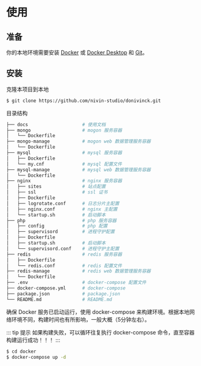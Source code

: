 # 使用

## 准备
你的本地环境需要安装 [Docker](https://www.docker.com/) 或 [Docker Desktop](https://www.docker.com/products/docker-desktop) 和 [Git](https://git-scm.com/downloads)。

## 安装
克隆本项目到本地
```bash
$ git clone https://github.com/nivin-studio/donivinck.git
```

目录结构
```bash
├── docs                    # 使用文档
├── mongo                   # mogon 服务容器
│   └── Dockerfile          
├── mongo-manage            # mogon web 数据管理服务容器
│   └── Dockerfile
├── mysql                   # mysql 服务容器
│   ├── Dockerfile
│   └── my.cnf              # mysql 配置文件
├── mysql-manage            # mysql web 数据管理服务容器
│   └── Dockerfile
├── nginx                   # nginx 服务容器
│   ├── sites               # 站点配置
│   ├── ssl                 # ssl 证书
│   ├── Dockerfile
│   ├── logrotate.conf      # 日志分片主配置
│   ├── nginx.conf          # nginx 主配置
│   └── startup.sh          # 启动脚本
├── php                     # php 服务容器
│   ├── config              # php 配置
│   ├── supervisord         # 进程守护配置
│   ├── Dockerfile
│   ├── startup.sh          # 启动脚本
│   └── supervisord.conf    # 进程守护主配置
├── redis                   # redis 服务容器
│   ├── Dockerfile
│   └── redis.conf          # redis 配置文件
├── redis-manage            # redis web 数据管理服务容器
│   └── Dockerfile
├── .env                    # docker-compose 配置文件
├── docker-compose.yml      # docker-compose 
├── package.json            # package.json
└── README.md               # README.md
```

确保 Docker 服务已启动运行，使用 docker-compose 来构建环境。根据本地网络环境不同，构建时间也有所影响，一般大概（5分钟左右）。

::: tip 提示
如果构建失败，可以循环往复执行 docker-compose 命令，直至容器构建运行成功！！！
:::

```bash
$ cd docker
$ docker-compose up -d
```